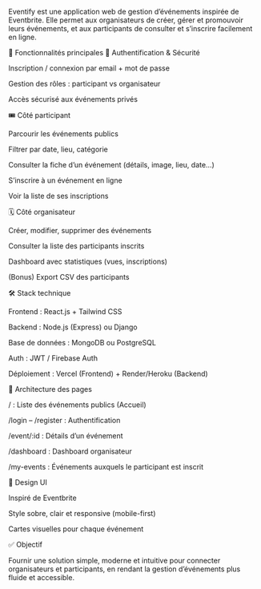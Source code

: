 Eventify est une application web de gestion d’événements inspirée de Eventbrite.
Elle permet aux organisateurs de créer, gérer et promouvoir leurs événements, et aux participants de consulter et s’inscrire facilement en ligne.

🚀 Fonctionnalités principales
👤 Authentification & Sécurité

Inscription / connexion par email + mot de passe

Gestion des rôles : participant vs organisateur

Accès sécurisé aux événements privés

🎟️ Côté participant

Parcourir les événements publics

Filtrer par date, lieu, catégorie

Consulter la fiche d’un événement (détails, image, lieu, date…)

S’inscrire à un événement en ligne

Voir la liste de ses inscriptions

🗓️ Côté organisateur

Créer, modifier, supprimer des événements

Consulter la liste des participants inscrits

Dashboard avec statistiques (vues, inscriptions)

(Bonus) Export CSV des participants

🛠️ Stack technique

Frontend : React.js + Tailwind CSS

Backend : Node.js (Express) ou Django

Base de données : MongoDB ou PostgreSQL

Auth : JWT / Firebase Auth

Déploiement : Vercel (Frontend) + Render/Heroku (Backend)

📂 Architecture des pages

/ : Liste des événements publics (Accueil)

/login – /register : Authentification

/event/:id : Détails d’un événement

/dashboard : Dashboard organisateur

/my-events : Événements auxquels le participant est inscrit

🎨 Design UI

Inspiré de Eventbrite

Style sobre, clair et responsive (mobile-first)

Cartes visuelles pour chaque événement

✅ Objectif

Fournir une solution simple, moderne et intuitive pour connecter organisateurs et participants, en rendant la gestion d’événements plus fluide et accessible.
